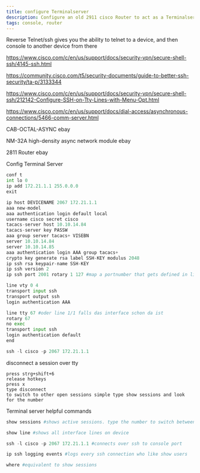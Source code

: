 ```yaml
---
title: configure Terminalserver
description: Configure an old 2911 cisco Router to act as a Terminalserver to reach all console lines with one device
tags: console, router
---
```


Reverse Telnet/ssh gives you the ability to telnet to a device, and then console to another device from there

https://www.cisco.com/c/en/us/support/docs/security-vpn/secure-shell-ssh/4145-ssh.html

https://community.cisco.com/t5/security-documents/guide-to-better-ssh-security/ta-p/3133344

https://www.cisco.com/c/en/us/support/docs/security-vpn/secure-shell-ssh/212142-Configure-SSH-on-Tty-Lines-with-Menu-Opt.html

https://www.cisco.com/c/en/us/support/docs/dial-access/asynchronous-connections/5466-comm-server.html

CAB-OCTAL-ASYNC ebay

NM-32A high-density async network module ebay

2811 Router ebay

Config Terminal Server
```python
conf t 
int lo 0 
ip add 172.21.1.1 255.0.0.0
exit 

ip host DEVICENAME 2067 172.21.1.1 
aaa new-model 
aaa authentication login default local 
username cisco secret cisco 
tacacs-server host 10.10.14.84
tacacs-server key PASSW 
aaa group server tacacs+ VISEBN 
server 10.10.14.84 
server 10.10.14.85
aaa authentication login AAA group tacacs+ 
crypto key generate rsa label SSH-KEY modulus 2048 
ip ssh rsa keypair-name SSH-KEY 
ip ssh version 2  
ip ssh port 2001 rotary 1 127 #map a portnumber that gets defined in line interface to ssh. port 2001 = rotary 1 and so on

line vty 0 4
transport input ssh
transport output ssh
login authentication AAA 

line tty 67 #oder line 1/1 falls das interface schon da ist
rotary 67
no exec
transport input ssh
login authentication default
end 

ssh -l cisco -p 2067 172.21.1.1 
```

disconnect a session over tty
```
press strg+shift+6 
release hotkeys 
press x
type disconnect  
to switch to other open sessions simple type show sessions and look for the number 
```

Terminal server helpful commands
```python
show sessions #shows active sessions. type the number to switch between sessions

show line #shows all interface lines on device

ssh -l cisco -p 2067 172.21.1.1 #connects over ssh to console port

ip ssh logging events #logs every ssh connection who like show users 

where #equivalent to show sessions
```
